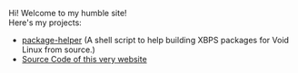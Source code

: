 Hi! Welcome to my humble site!  
Here's my projects:

* [package-helper](https://github.com/rc-05/package-helper)
(A shell script to help building XBPS packages
for Void Linux from source.)
* [Source Code of this very website](https://github.com/rc-05/rc-05.github.io)